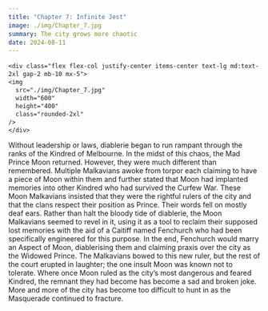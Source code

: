 ```yaml
---
title: "Chapter 7: Infinite Jest"
image: ./img/Chapter_7.jpg
summary: The city grows more chaotic
date: 2024-08-11
---
```

    <div class="flex flex-col justify-center items-center text-lg md:text-2xl gap-2 mb-10 mx-5">
    <img
      src="./img/Chapter_7.jpg"
      width="600"
      height="400"
      class="rounded-2xl"
    />
    </div>

Without leadership or laws, diablerie began to run rampant through the
ranks of the Kindred of Melbourne. In the midst of this chaos, the Mad Prince
Moon returned. However, they were much different than remembered.
Multiple Malkavians awoke from torpor each claiming to have a piece of
Moon within them and further stated that Moon had implanted memories
into other Kindred who had survived the Curfew War. These Moon
Malkavians insisted that they were the rightful rulers of the city and that the
clans respect their position as Prince. Their words fell on mostly deaf ears.
Rather than halt the bloody tide of diablerie, the Moon Malkavians seemed
to revel in it, using it as a tool to reclaim their supposed lost memories with
the aid of a Caitiff named Fenchurch who had been specifically engineered
for this purpose. In the end, Fenchurch would marry an Aspect of Moon,
diablerising them and claiming praxis over the city as the Widowed Prince.
The Malkavians bowed to this new ruler, but the rest of the court erupted in
laughter; the one insult Moon was known not to tolerate. Where once Moon
ruled as the city’s most dangerous and feared Kindred, the remnant they had
become has become a sad and broken joke.
More and more of the city has become too difficult to hunt in as the
Masquerade continued to fracture.
